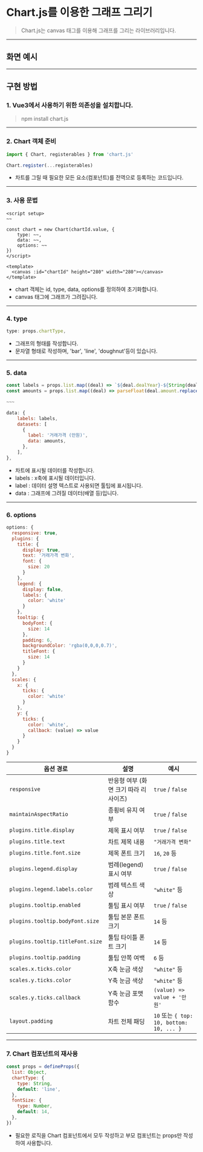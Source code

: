 # Chart.js를 이용한 그래프 그리기

> Chart.js는 canvas 태그를 이용해 그래프를 그리는 라이브러리입니다.

---

## 화면 예시

---

## 구현 방법

### 1. Vue3에서 사용하기 위한 의존성을 설치합니다.

> npm install chart.js

---

### 2. Chart 객체 준비

```js
import { Chart, registerables } from 'chart.js'

Chart.register(...registerables)
```

- 차트를 그릴 때 필요한 모든 요소(컴포넌트)를 전역으로 등록하는 코드입니다.

---

### 3. 사용 문법

```vue
<script setup>
~~

const chart = new Chart(chartId.value, {
    type: ~~,
    data: ~~,
    options: ~~
})
</script>

<template>
  <canvas :id="chartId" height="280" width="280"></canvas>
</template>
```

- chart 객체는 id, type, data, options를 정의하여 초기화합니다.
- canvas 태그에 그래프가 그려집니다.

---

### 4. type

```js
type: props.chartType,
```

- 그래프의 형태를 작성합니다.
- 문자열 형태로 작성하며, 'bar', 'line', 'doughnut'등이 있습니다.

---

### 5. data

```js
const labels = props.list.map((deal) => `${deal.dealYear}-${String(deal.dealMonth).padStart(2, '0')}`)
const amounts = props.list.map((deal) => parseFloat(deal.amount.replace(/,/g, '')))

~~~

data: {
 	labels: labels,
    datasets: [
      {
        label: '거래가격 (만원)',
        data: amounts,
      },
    ],
},
```

- 차트에 표시될 데이터를 작성합니다.
- labels : x축에 표시될 데이터입니다.
- label : 데이터 설명 텍스트로 사용되면 툴팁에 표시됩니다.
- data : 그래프에 그려질 데이터(배열 등)입니다.

---

### 6. options

```js
options: {
  responsive: true,
  plugins: {
    title: {
      display: true,
      text: '거래가격 변화',
      font: {
        size: 20
      }
    },
    legend: {
      display: false,
      labels: {
        color: 'white'
      }
    },
    tooltip: {
      bodyFont: {
        size: 14
      },
      padding: 6,
      backgroundColor: 'rgba(0,0,0,0.7)',
      titleFont: {
        size: 14
      }
    }
  },
  scales: {
    x: {
      ticks: {
        color: 'white'
      }
    },
    y: {
      ticks: {
        color: 'white',
        callback: (value) => value
      }
    }
  }
}

```

| 옵션 경로                        | 설명                                  | 예시                                     |
| -------------------------------- | ------------------------------------- | ---------------------------------------- |
| `responsive`                     | 반응형 여부 (화면 크기 따라 리사이즈) | `true` / `false`                         |
| `maintainAspectRatio`            | 종횡비 유지 여부                      | `true` / `false`                         |
| `plugins.title.display`          | 제목 표시 여부                        | `true` / `false`                         |
| `plugins.title.text`             | 차트 제목 내용                        | `"거래가격 변화"`                        |
| `plugins.title.font.size`        | 제목 폰트 크기                        | `16`, `20` 등                            |
| `plugins.legend.display`         | 범례(legend) 표시 여부                | `true` / `false`                         |
| `plugins.legend.labels.color`    | 범례 텍스트 색상                      | `"white"` 등                             |
| `plugins.tooltip.enabled`        | 툴팁 표시 여부                        | `true` / `false`                         |
| `plugins.tooltip.bodyFont.size`  | 툴팁 본문 폰트 크기                   | `14` 등                                  |
| `plugins.tooltip.titleFont.size` | 툴팁 타이틀 폰트 크기                 | `14` 등                                  |
| `plugins.tooltip.padding`        | 툴팁 안쪽 여백                        | `6` 등                                   |
| `scales.x.ticks.color`           | X축 눈금 색상                         | `"white"` 등                             |
| `scales.y.ticks.color`           | Y축 눈금 색상                         | `"white"` 등                             |
| `scales.y.ticks.callback`        | Y축 눈금 포맷 함수                    | `(value) => value + '만원'`              |
| `layout.padding`                 | 차트 전체 패딩                        | `10` 또는 `{ top: 10, bottom: 10, ... }` |

---

### 7. Chart 컴포넌트의 재사용

```js
const props = defineProps({
  list: Object,
  chartType: {
    type: String,
    default: 'line',
  },
  fontSize: {
    type: Number,
    default: 14,
  },
})
```

- 필요한 로직을 Chart 컴포넌트에서 모두 작성하고 부모 컴포넌트는 props만 작성하여 사용합니다.
